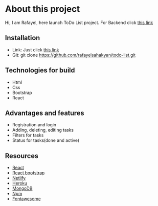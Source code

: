 # About this project

Hi, I am Rafayel, here launch ToDo List project. 
For Backend click [this link](https://https://github.com/rafayelsahakyan/todo-list-api/)

## Installation
* Link: Just click [this link](https://admiring-lovelace-e97eeb.netlify.app/)
* Git: git clone https://github.com/rafayelsahakyan/todo-list.git

## Technologies for build
* Html
* Css
* Bootstrap
* React 

## Advantages and features
* Registration and login
* Adding, deleting, editing tasks
* Filters for tasks
* Status for tasks(done and active)

## Resources
* [React](https://reactjs.org/docs/getting-started)
* [React bootstrap](https://react-bootstrap.netlify.app/)
* [Netlify](https://www.netlify.com/)
* [Heroku](https://dashboard.heroku.com/)
* [MongoDB](https://account.mongodb.com/)
* [Npm](https://www.npmjs.com/)
* [Fontawesome](https://fontawesome.com/how-to-use/on-the-web/using-with/react)
